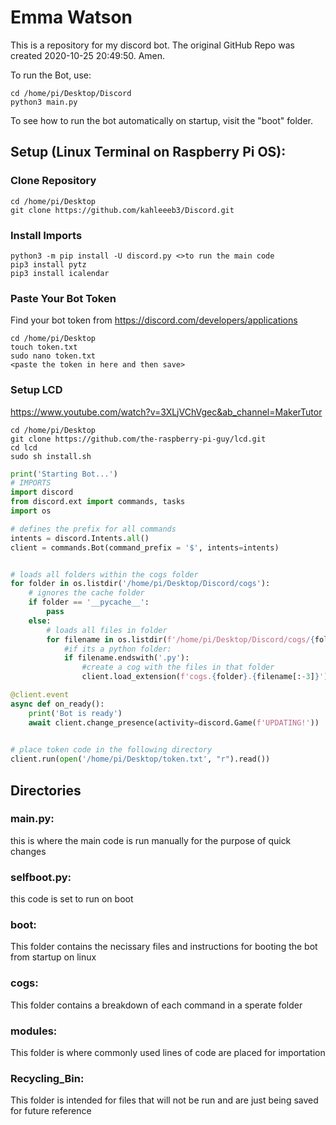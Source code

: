 # Emma Watson
This is a repository for my discord bot. The original GitHub Repo was created 2020-10-25 20:49:50. Amen.

To run the Bot, use:

```
cd /home/pi/Desktop/Discord
python3 main.py
```
To see how to run the bot automatically on startup, visit the "boot" folder.
## Setup (Linux Terminal on Raspberry Pi OS):
### Clone Repository
```
cd /home/pi/Desktop
git clone https://github.com/kahleeeb3/Discord.git
```
### Install Imports
```
python3 -m pip install -U discord.py <>to run the main code
pip3 install pytz
pip3 install icalendar
```
### Paste Your Bot Token
Find your bot token from https://discord.com/developers/applications
```
cd /home/pi/Desktop
touch token.txt
sudo nano token.txt
<paste the token in here and then save>
```
### Setup LCD
https://www.youtube.com/watch?v=3XLjVChVgec&ab_channel=MakerTutor
```
cd /home/pi/Desktop
git clone https://github.com/the-raspberry-pi-guy/lcd.git
cd lcd
sudo sh install.sh
```

```python
print('Starting Bot...')
# IMPORTS
import discord
from discord.ext import commands, tasks
import os

# defines the prefix for all commands
intents = discord.Intents.all()
client = commands.Bot(command_prefix = '$', intents=intents)


# loads all folders within the cogs folder
for folder in os.listdir('/home/pi/Desktop/Discord/cogs'):
    # ignores the cache folder
    if folder == '__pycache__':
        pass
    else:
        # loads all files in folder
        for filename in os.listdir(f'/home/pi/Desktop/Discord/cogs/{folder}'):
            #if its a python folder:
            if filename.endswith('.py'):
                #create a cog with the files in that folder
                client.load_extension(f'cogs.{folder}.{filename[:-3]}')

@client.event
async def on_ready():
    print('Bot is ready')
    await client.change_presence(activity=discord.Game(f'UPDATING!'))

 
# place token code in the following directory
client.run(open('/home/pi/Desktop/token.txt', "r").read())
```

## Directories
### main.py:
this is where the main code is run manually for the purpose of quick changes
### selfboot.py:
this code is set to run on boot
### boot:
This folder contains the necissary files and instructions for booting the bot from startup on linux
### cogs:
This folder contains a breakdown of each command in a sperate folder
### modules:
This folder is where commonly used lines of code are placed for importation
### Recycling_Bin:
This folder is intended for files that will not be run and are just being saved for future reference